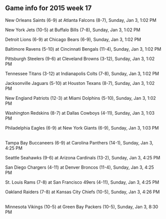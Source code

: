 ## Game info for 2015 week 17
New Orleans Saints (6-9) at Atlanta Falcons (8-7), Sunday, Jan 3, 1:02 PM

New York Jets (10-5) at Buffalo Bills (7-8), Sunday, Jan 3, 1:02 PM

Detroit Lions (6-9) at Chicago Bears (6-9), Sunday, Jan 3, 1:02 PM

Baltimore Ravens (5-10) at Cincinnati Bengals (11-4), Sunday, Jan 3, 1:02 PM

Pittsburgh Steelers (9-6) at Cleveland Browns (3-12), Sunday, Jan 3, 1:02 PM

Tennessee Titans (3-12) at Indianapolis Colts (7-8), Sunday, Jan 3, 1:02 PM

Jacksonville Jaguars (5-10) at Houston Texans (8-7), Sunday, Jan 3, 1:02 PM

New England Patriots (12-3) at Miami Dolphins (5-10), Sunday, Jan 3, 1:02 PM

Washington Redskins (8-7) at Dallas Cowboys (4-11), Sunday, Jan 3, 1:03 PM

Philadelphia Eagles (6-9) at New York Giants (6-9), Sunday, Jan 3, 1:03 PM

<br/>Tampa Bay Buccaneers (6-9) at Carolina Panthers (14-1), Sunday, Jan 3, 4:25 PM

Seattle Seahawks (9-6) at Arizona Cardinals (13-2), Sunday, Jan 3, 4:25 PM

San Diego Chargers (4-11) at Denver Broncos (11-4), Sunday, Jan 3, 4:25 PM

St. Louis Rams (7-8) at San Francisco 49ers (4-11), Sunday, Jan 3, 4:25 PM

Oakland Raiders (7-8) at Kansas City Chiefs (10-5), Sunday, Jan 3, 4:26 PM

<br/>Minnesota Vikings (10-5) at Green Bay Packers (10-5), Sunday, Jan 3, 8:30 PM

